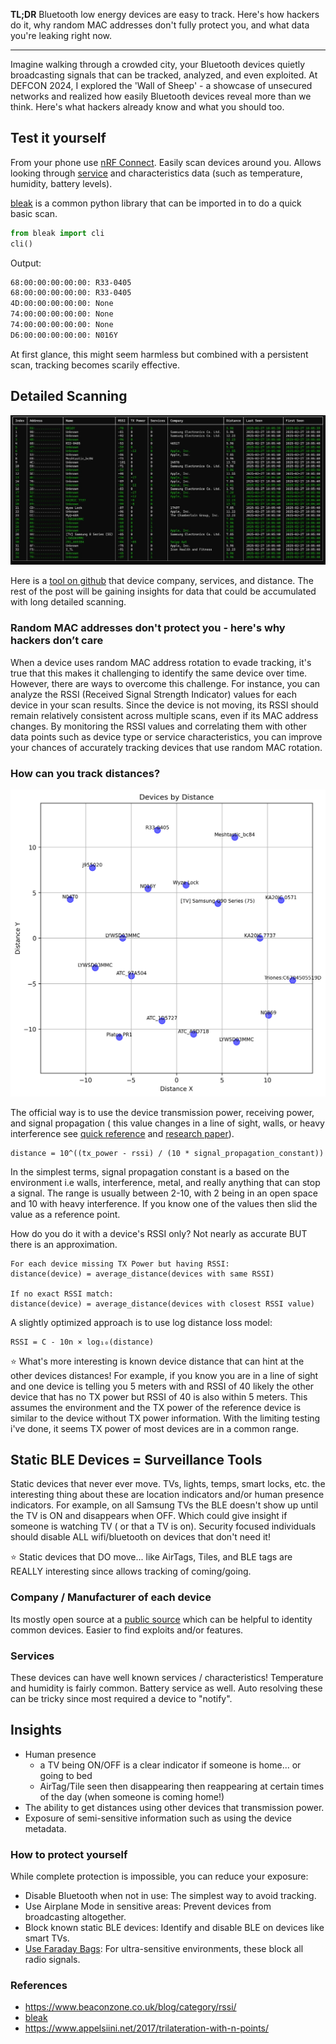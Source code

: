 <!-- ---
title: "The Hidden Risks of Bluetooth: What Hackers Already Know"
keywords:
    - bluetooth
    - ble
    - bleak
    - wall of sheep
    - python
date: 2024-09-07
description: An inspired project from DEFCON 2024 of the Wall of Sheep with ble devices
image: images/ble_wall_of_sheep.jpg
alt: A bluetooth device that can be discovered with simple scan.
priority: 0.9
--- -->

<b>TL;DR</b> Bluetooth low energy devices are easy to track. Here's how hackers do it, why random MAC addresses don't fully protect you, and what data you're leaking right now.

--------

Imagine walking through a crowded city, your Bluetooth devices quietly broadcasting signals that can be tracked, analyzed, and even exploited. At DEFCON 2024, I explored the 'Wall of Sheep' - a showcase of unsecured networks and realized how easily Bluetooth devices reveal more than we think. Here's what hackers already know and what you should too.

## Test it yourself

From your phone use [nRF Connect](https://play.google.com/store/apps/details?id=no.nordicsemi.android.nrfconnectdevicemanager&hl=en&gl=US).  Easily scan devices around you.  Allows looking through [service](https://bitbucket.org/bluetooth-SIG/public/raw/025ac280519f8ad3967f79ee45bd921a76003113/assigned_numbers/uuids/service_uuids.yaml) and characteristics data (such as temperature, humidity, battery levels).

[bleak](https://bleak.readthedocs.io/en/latest/installation.html) is a common python library that can be imported in to do a quick basic scan.

```python
from bleak import cli
cli()
```

Output:

```bash
68:00:00:00:00:00: R33-0405
68:00:00:00:00:00: R33-0405
4D:00:00:00:00:00: None
74:00:00:00:00:00: None
74:00:00:00:00:00: None
D6:00:00:00:00:00: N016Y
```

At first glance, this might seem harmless but combined with a persistent scan, tracking becomes scarily effective.

## Detailed Scanning

![Wall of Sheep](images/ble_wall_of_sheep.jpg "Bluetooth 'Wall of Sheep'")

Here is a [tool on github](https://github.com/skittleson/bluetooth-wos) that device company, services, and distance.  The rest of the post will be gaining insights for data that could be accumulated with long detailed scanning.


### Random MAC addresses don't protect you - here's why hackers don’t care

When a device uses random MAC address rotation to evade tracking, it's true that this makes it challenging to identify the same device over time. However, there are ways to overcome this challenge. For instance, you can analyze the RSSI (Received Signal Strength Indicator) values for each device in your scan results. Since the device is not moving, its RSSI should remain relatively consistent across multiple scans, even if its MAC address changes. By monitoring the RSSI values and correlating them with other data points such as device type or service characteristics, you can improve your chances of accurately tracking devices that use random MAC rotation.

### How can you track distances?

![Device distances on a cartesian plane](images/distance_diagram.png)

The official way is to use the device transmission power, receiving power, and signal propagation ( this value changes in a line of sight, walls, or heavy interference see [quick reference](https://stackoverflow.com/a/24245724) and [research paper](https://www.semanticscholar.org/paper/Evaluation-of-the-reliability-of-RSSI-for-indoor-Dong-Dargie/9e1bb0d0a75570c54c4c144c8a08e8b54721149a)). 


	distance = 10^((tx_power - rssi) / (10 * signal_propagation_constant))

In the simplest terms, signal propagation constant is a based on the environment i.e walls, interference, metal, and really anything that can stop a signal. The range is usually between 2-10, with 2 being in an open space and 10 with heavy interference.  If you know one of the values then slid the value as a reference point.

How do you do it with a device's RSSI only?  Not nearly as accurate BUT there is an approximation.

	For each device missing TX Power but having RSSI:
    distance(device) = average_distance(devices with same RSSI)

	If no exact RSSI match:
    distance(device) = average_distance(devices with closest RSSI value)

A slightly optimized approach is to use log distance loss model:
	
	RSSI = C - 10n × log₁₀(distance)

⭐ What's more interesting is known device distance that can hint at the other devices distances! For example, if you know you are in a line of sight and one device is telling you 5 meters with and RSSI of 40 likely the other device that has no TX power but RSSI of 40 is also within 5 meters.  This assumes the environment and the TX power of the reference device is similar to the device without TX power information.  With the limiting testing i've done, it seems TX power of most devices are in a common range.


## Static BLE Devices = Surveillance Tools

Static devices that never ever move.  TVs, lights, temps, smart locks, etc.  the interesting thing about these are location indicators and/or human presence indicators.  For example, on all Samsung TVs the BLE doesn't show up until the TV is ON and disappears when OFF.  Which could give insight if someone is watching TV ( or that a TV is on).  Security focused individuals should disable ALL wifi/bluetooth on devices that don't need it!

⭐ Static devices that DO move... like AirTags, Tiles, and BLE tags are REALLY interesting since allows tracking of coming/going.

### Company / Manufacturer of each device

Its mostly open source at a [public source](https://bitbucket.org/bluetooth-SIG/public/raw/025ac280519f8ad3967f79ee45bd921a76003113/assigned_numbers/company_identifiers/company_identifiers.yaml) which can be helpful to identity common devices. Easier to find exploits and/or features. 

### Services

These devices can have well known services / characteristics!  Temperature and humidity is fairly common.  Battery service as well. Auto resolving these can be tricky since most required a device to "notify".

## Insights

- Human presence
	- a TV being ON/OFF is a clear indicator if someone is home... or going to bed
	- AirTag/Tile seen then disappearing then reappearing at certain times of the day (when someone is coming home!)
- The ability to get distances using other devices that transmission power.
- Exposure of semi-sensitive information such as using the device metadata.

### How to protect yourself

While complete protection is impossible, you can reduce your exposure:

- Disable Bluetooth when not in use: The simplest way to avoid tracking.
- Use Airplane Mode in sensitive areas: Prevent devices from broadcasting altogether.
- Block known static BLE devices: Identify and disable BLE on devices like smart TVs.
- [Use Faraday Bags](https://www.amazon.com/Faraday-Protector-Fireproof-Waterproof-Anti-Theft/dp/B0C7FVS19F?crid=1SXC30KG6KNXU&dib=eyJ2IjoiMSJ9.fvv9HNDPK-uUz75Rwiea1Ga50ZS_OE-AtEf2MMtELCEc75aHc2ODm16XPQKWMrhIPJjn_JHA-WvRr_94jhK30IemM9qw7lSbwdQjNaD4a8Ir1Xm8fW-j4QsprxHkbZ4LndUE23m3q_swgJrzJNV-voc23izIRAsoyDD3fSU3MO-gfxxlcHGfjxWz8QxgyrseHjbT2Oe7QsX_Eup4-NJHAoDxcKsGHSsJQuW3b6K8PggWfkVdHA4CHJgy4LKyU5zWXCEtBCgNlFAMQnoWbACIiyrMJ8nzozgUrAAP3Ezvr8Y.zlxdBO02avEGAXQtuLEPzZXgadwtf5O395lsjlPgJMU&dib_tag=se&keywords=faraday+bags&qid=1741332977&sprefix=farada%2Caps%2C157&sr=8-1-spons&sp_csd=d2lkZ2V0TmFtZT1zcF9hdGY&psc=1&linkCode=ll1&tag=dctm-20&linkId=28f21501f6240100bad06108b1e95def&language=en_US&ref_=as_li_ss_tl): For ultra-sensitive environments, these block all radio signals.

### References
 
 - https://www.beaconzone.co.uk/blog/category/rssi/
 - [bleak](https://bleak.readthedocs.io/en/latest/installation.html)
 - https://www.appelsiini.net/2017/trilateration-with-n-points/
